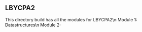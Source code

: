 ## LBYCPA2

This directory build has all the modules for LBYCPA2\n
Module 1: Datastructures\n
Module 2: 

